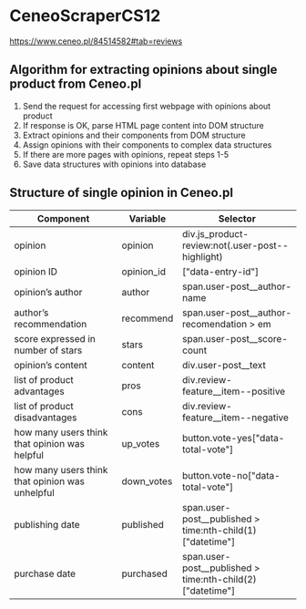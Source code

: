 # CeneoScraperCS12

https://www.ceneo.pl/84514582#tab=reviews

## Algorithm for extracting opinions about single product from Ceneo.pl
1. Send the request for accessing first webpage with opinions about product
2. If response is OK, parse HTML page content into DOM structure
3. Extract opinions and their components from DOM structure 
4. Assign opinions with their components to complex data structures
5. If there are more pages with opinions, repeat steps 1-5
6. Save data structures with opinions into database

## Structure of single opinion in Ceneo.pl
|Component|Variable|Selector|
|---------|--------|--------|
|opinion|opinion|div.js_product-review:not(.user-post--highlight)|
|opinion ID|opinion_id|["data-entry-id"]|
|opinion’s author|author|span.user-post__author-name|
|author’s recommendation|recommend|span.user-post__author-recomendation > em|
|score expressed in number of stars|stars|span.user-post__score-count|
|opinion’s content|content|div.user-post__text|
|list of product advantages|pros|div.review-feature__item--positive|
|list of product disadvantages|cons|div.review-feature__item--negative|
|how many users think that opinion was helpful|up_votes|button.vote-yes["data-total-vote"]|
|how many users think that opinion was unhelpful|down_votes|button.vote-no["data-total-vote"]|
|publishing date|published|span.user-post__published > time:nth-child(1)["datetime"]|
|purchase date|purchased|span.user-post__published > time:nth-child(2)["datetime"]|